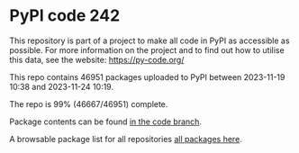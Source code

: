 # PyPI code 242

This repository is part of a project to make all code in PyPI as accessible as possible. For more information 
on the project and to find out how to utilise this data, see the website: https://py-code.org/

This repo contains 46951 packages uploaded to PyPI between 
2023-11-19 10:38 and 2023-11-24 10:19.

The repo is 99% (46667/46951) complete.

Package contents can be found [in the code branch](https://github.com/pypi-data/pypi-mirror-242/tree/code/packages).

A browsable package list for all repositories [all packages here](https://py-code.org/repositories/pypi-mirror-242).


